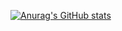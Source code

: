 [![Anurag's GitHub stats](https://github-readme-stats.vercel.app/api?username=AdamZHC&show_icons=true&theme=radical)](https://github.com/anuraghazra/github-readme-stats)